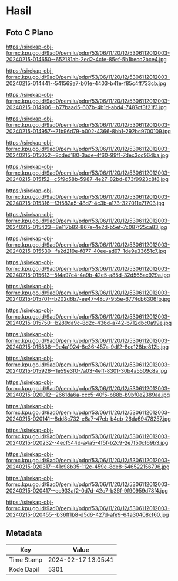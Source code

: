 # Hasil

## Foto C Plano

https://sirekap-obj-formc.kpu.go.id/9ad0/pemilu/pdpr/53/06/11/20/12/5306112012003-20240215-014650--652181ab-2ed2-4cfe-85ef-5b1becc2bce4.jpg

https://sirekap-obj-formc.kpu.go.id/9ad0/pemilu/pdpr/53/06/11/20/12/5306112012003-20240215-014441--541569a7-b01e-4403-b41e-f85c4ff733cb.jpg

https://sirekap-obj-formc.kpu.go.id/9ad0/pemilu/pdpr/53/06/11/20/12/5306112012003-20240215-014906--b77baad5-607b-4b1d-abd4-7487cf3f21f3.jpg

https://sirekap-obj-formc.kpu.go.id/9ad0/pemilu/pdpr/53/06/11/20/12/5306112012003-20240215-014957--21b96d79-b002-4366-8bb1-292bc9700109.jpg

https://sirekap-obj-formc.kpu.go.id/9ad0/pemilu/pdpr/53/06/11/20/12/5306112012003-20240215-015052--8cded180-3ade-4f60-99f1-7dec3cc964ba.jpg

https://sirekap-obj-formc.kpu.go.id/9ad0/pemilu/pdpr/53/06/11/20/12/5306112012003-20240215-015152--c5f9d58b-5987-4e27-82bd-873f9923c8f8.jpg

https://sirekap-obj-formc.kpu.go.id/9ad0/pemilu/pdpr/53/06/11/20/12/5306112012003-20240215-015316--f3f582a5-48d7-4c3b-a173-327011e7f703.jpg

https://sirekap-obj-formc.kpu.go.id/9ad0/pemilu/pdpr/53/06/11/20/12/5306112012003-20240215-015423--8e117b82-867e-4e2d-b5ef-7c087f25ca83.jpg

https://sirekap-obj-formc.kpu.go.id/9ad0/pemilu/pdpr/53/06/11/20/12/5306112012003-20240215-015530--fa2d219e-f877-40ee-ad97-1de9e33651c7.jpg

https://sirekap-obj-formc.kpu.go.id/9ad0/pemilu/pdpr/53/06/11/20/12/5306112012003-20240215-015613--5f4a97c4-4a9b-42e5-a85d-32d565ac929a.jpg

https://sirekap-obj-formc.kpu.go.id/9ad0/pemilu/pdpr/53/06/11/20/12/5306112012003-20240215-015701--b202d6b7-ee47-48c7-955e-6774cb6306fb.jpg

https://sirekap-obj-formc.kpu.go.id/9ad0/pemilu/pdpr/53/06/11/20/12/5306112012003-20240215-015750--b289da9c-8d2c-436d-a742-b712dbc0a99e.jpg

https://sirekap-obj-formc.kpu.go.id/9ad0/pemilu/pdpr/53/06/11/20/12/5306112012003-20240215-015838--9e4a1924-8c36-457a-9df2-8cc128be812b.jpg

https://sirekap-obj-formc.kpu.go.id/9ad0/pemilu/pdpr/53/06/11/20/12/5306112012003-20240215-015926--1e59e3f0-7a03-4eff-8301-30b4a5509c8a.jpg

https://sirekap-obj-formc.kpu.go.id/9ad0/pemilu/pdpr/53/06/11/20/12/5306112012003-20240215-020012--2661da6a-ccc5-40f5-b88b-b9bf0e2389aa.jpg

https://sirekap-obj-formc.kpu.go.id/9ad0/pemilu/pdpr/53/06/11/20/12/5306112012003-20240215-020141--8dd8c732-e8a7-47eb-b4cb-26da69478257.jpg

https://sirekap-obj-formc.kpu.go.id/9ad0/pemilu/pdpr/53/06/11/20/12/5306112012003-20240215-020232--4ecf544d-a4a5-4f5f-b2c9-2e7f50cf69b3.jpg

https://sirekap-obj-formc.kpu.go.id/9ad0/pemilu/pdpr/53/06/11/20/12/5306112012003-20240215-020317--41c98b35-112c-459e-8de8-546522156796.jpg

https://sirekap-obj-formc.kpu.go.id/9ad0/pemilu/pdpr/53/06/11/20/12/5306112012003-20240215-020417--ec933af2-0d7d-42c7-b36f-9f90959d78f4.jpg

https://sirekap-obj-formc.kpu.go.id/9ad0/pemilu/pdpr/53/06/11/20/12/5306112012003-20240215-020455--b36ff1b8-d5d6-427d-afe9-64a30408cf60.jpg


## Metadata

| Key        | Value               |
| ---------- | ------------------- |
| Time Stamp | 2024-02-17 13:05:41 |
| Kode Dapil | 5301                |




